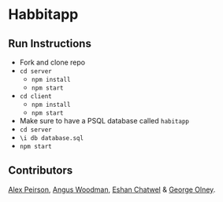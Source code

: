 # Habbitapp

## Run Instructions

- Fork and clone repo
- `cd server`
  - `npm install`
  - `npm start`
- `cd client`
  - `npm install`
  - `npm start`
- Make sure to have a PSQL database called `habitapp`
- `cd server`
- `\i db database.sql`
- `npm start`

## Contributors

[Alex Peirson]([@AKP-13](https://github.com/AKP-13)), [Angus Woodman]([@Angus-Woodman](https://github.com/Angus-Woodman)), [Eshan Chatwel]([@eshan1799](https://github.com/eshan1799)) & [George Olney]([@georgeo23](https://github.com/georgeo23)).
